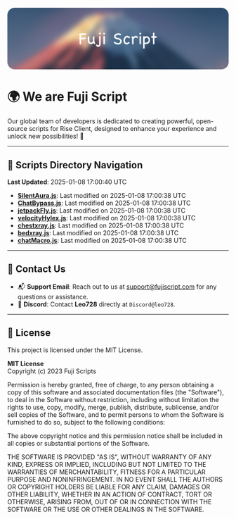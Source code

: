 ![Banner](.github/b.webp)

# 🌍 **We are Fuji Script**

Our global team of developers is dedicated to creating powerful, open-source scripts for Rise Client, designed to enhance your experience and unlock new possibilities! 🌟

---
<!-- SCRIPTS_NAVIGATION_START -->
## 📂 **Scripts Directory Navigation**

**Last Updated**: 2025-01-08 17:00:40 UTC

- **[SilentAura.js](scripts/SilentAura.js)**: Last modified on 2025-01-08 17:00:38 UTC
- **[ChatBypass.js](scripts/ChatBypass.js)**: Last modified on 2025-01-08 17:00:38 UTC
- **[jetpackFly.js](scripts/jetpackFly.js)**: Last modified on 2025-01-08 17:00:38 UTC
- **[velocityHylex.js](scripts/velocityHylex.js)**: Last modified on 2025-01-08 17:00:38 UTC
- **[chestxray.js](scripts/chestxray.js)**: Last modified on 2025-01-08 17:00:38 UTC
- **[bedxray.js](scripts/bedxray.js)**: Last modified on 2025-01-08 17:00:38 UTC
- **[chatMacro.js](scripts/chatMacro.js)**: Last modified on 2025-01-08 17:00:38 UTC

<!-- SCRIPTS_NAVIGATION_END -->

---

## 💬 **Contact Us**  
- 📬 **Support Email**: Reach out to us at [support@fujiscript.com](mailto:support@fujiscript.com) for any questions or assistance.  
- 💬 **Discord**: Contact **Leo728** directly at `Discord@leo728`.

---

## 📜 **License**

This project is licensed under the MIT License.  

**MIT License**  
Copyright (c) 2023 Fuji Scripts  

Permission is hereby granted, free of charge, to any person obtaining a copy of this software and associated documentation files (the "Software"), to deal in the Software without restriction, including without limitation the rights to use, copy, modify, merge, publish, distribute, sublicense, and/or sell copies of the Software, and to permit persons to whom the Software is furnished to do so, subject to the following conditions:  

The above copyright notice and this permission notice shall be included in all copies or substantial portions of the Software.  

THE SOFTWARE IS PROVIDED "AS IS", WITHOUT WARRANTY OF ANY KIND, EXPRESS OR IMPLIED, INCLUDING BUT NOT LIMITED TO THE WARRANTIES OF MERCHANTABILITY, FITNESS FOR A PARTICULAR PURPOSE AND NONINFRINGEMENT. IN NO EVENT SHALL THE AUTHORS OR COPYRIGHT HOLDERS BE LIABLE FOR ANY CLAIM, DAMAGES OR OTHER LIABILITY, WHETHER IN AN ACTION OF CONTRACT, TORT OR OTHERWISE, ARISING FROM, OUT OF OR IN CONNECTION WITH THE SOFTWARE OR THE USE OR OTHER DEALINGS IN THE SOFTWARE.  
